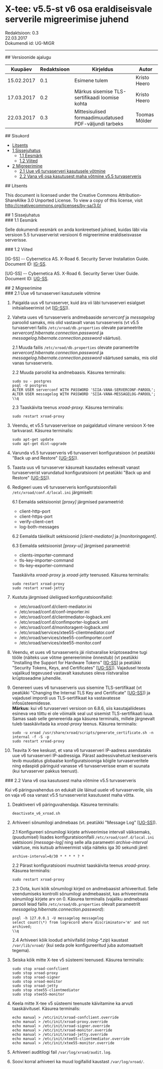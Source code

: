 # X-tee: v5.5-st v6 osa eraldiseisvale serverile migreerimise juhend


Redaktsioon: 0.3  
22.03.2017  
Dokumendi id: UG-MIGR  

---

<div id="versioonide-ajalugu" class="anchor"></div>
## Versioonide ajalugu

 Kuupäev    | Redaktsioon | Kirjeldus                                                     | Autor
 ---------- | ----------- | ------------------------------------------------------------- | --------------------
 15.02.2017 | 0.1         | Esimene tulem                                                 | Kristo Heero        
 17.03.2017 | 0.2         | Märkus sisemise TLS-sertifikaadi loomise kohta                | Kristo Heero        
 22.03.2017 | 0.3         | Mittesisulised formaadimuudatused PDF-väljundi tarbeks        | Toomas Mölder

<div id="sisukord" class="anchor"></div>
## Sisukord

<!-- toc -->

- [Litsents](#litsents)
- [1 Sissejuhatus](#1-sissejuhatus)
  * [1.1 Eesmärk](#11-eesmärk)
  * [1.2 Viited](#12-viited)
- [2 Migreerimine](#2-migreerimine)
  * [2.1 Uue v6 turvaserveri kasutusele võtmine](#21-uue-v6-turvaserveri-kasutusele-võtmine)
  * [2.2 Vana v6 osa kasutusest maha võtmine v5.5 turvaserveris](#22-vana-v6-osa-kasutusest-maha-võtmine-v55-turvaserveris)

<!-- tocstop -->

<div id="litsents" class="anchor"></div>
## Litsents

This document is licensed under the Creative Commons Attribution-ShareAlike 3.0 Unported License. To view a copy of this license, visit http://creativecommons.org/licenses/by-sa/3.0/

<div id="1-sissejuhatus" class="anchor"></div>
## 1 Sissejuhatus

<div id="11-eesmärk" class="anchor"></div>
### 1.1 Eesmärk

Selle dokumendi eesmärk on anda konkreetsed juhised, kuidas läbi viia versioon 5.5 turvaserverist versiooni 6 migreerimine eraldiseisvasse serverisse.

<div id="12-viited" class="anchor"></div>
### 1.2 Viited

<a id="Ref_IG-SS" class="anchor"></a>\[IG-SS\] -- Cybernetica AS. X-Road 6. Security Server Installation Guide. Document ID: [IG-SS](https://github.com/ria-ee/X-Road/blob/develop/doc/Manuals/ig-ss_x-road_v6_security_server_installation_guide.md).

<a id="Ref_UG-SS" class="anchor"></a>\[UG-SS\] -- Cybernetica AS. X-Road 6. Security Server User Guide. Document ID: [UG-SS](https://github.com/ria-ee/X-Road/blob/develop/doc/Manuals/ug-ss_x-road_6_security_server_user_guide.md).

<div id="2-migreerimine" class="anchor"></div>
## 2 Migreerimine

<div id="21-uue-v6-turvaserveri-kasutusele-võtmine" class="anchor"></div>
### 2.1 Uue v6 turvaserveri kasutusele võtmine

1. Paigalda uus v6 turvaserver, kuid ära vii läbi turvaserveri esialgset initsialiseerimist (vt \[[IG-SS](#Ref_IG-SS)\]).

2. Vaheta uues v6 turvaserveris andmebaaside *serverconf* ja *messagelog* paroolid samaks, mis olid vastavalt vanas turvaserveris (vt v5.5 turvaserveri failis `/etc/xroad/db.properties` olevate parameetrite *serverconf.hibernate.connection.password* ja *messagelog.hibernate.connection.password* väärtusi).

    2.1 Muuda failis `/etc/xroad/db.properties` olevate parameetrite *serverconf.hibernate.connection.password* ja *messagelog.hibernate.connection.password* väärtused samaks, mis olid vanas turvaserveris.

    2.2 Muuda paroolid ka andmebaasis. Käsurea terminalis:

       sudo su - postgres
       psql -U postgres
       ALTER USER serverconf WITH PASSWORD 'SIIA-VANA-SERVERCONF-PAROOL';
       ALTER USER messagelog WITH PASSWORD 'SIIA-VANA-MESSAGELOG-PAROOL';
       \\q

    2.3 Taaskäivita teenus *xroad-proxy*. Käsurea terminalis:

       sudo restart xroad-proxy

3. Veendu, et v5.5 turvaserverisse on paigaldatud viimane versioon X-tee tarkvarast. Käsurea terminalis:

       sudo apt-get update
       sudo apt-get dist-upgrade

4. Varunda v5.5 turvaserveris v6 turvaserveri konfiguratsioon (vt peatükki "Back up and Restore" \[[UG-SS](#Ref_UG-SS)\]).

5. Taasta uus v6 turvaserver käsurealt kasutades eelnevalt vanast turvaserverist varundatud konfiguratsiooni (vt peatükki "Back up and Restore" \[[UG-SS](#Ref_UG-SS)\]).

6. Redigeeri uues v6 turvaserveris konfiguratsioonifaili `/etc/xroad/conf.d/local.ini` järgmiselt:  

    6.1 Eemalda sektsioonist *[proxy]* järgmised parameetrid:

    * client-http-port
    * client-https-port
    * verify-client-cert
    * log-both-messages

    6.2 Eemalda täielikult sektsioonid *[client-mediator]* ja *[monitoringagent]*.

    6.3 Eemalda sektsioonist *[proxy-ui]* järgmised parameetrid:
 
    * clients-importer-command
    * tls-key-importer-command
    * tls-key-exporter-command

    Taaskäivita *xroad-proxy* ja *xroad-jetty* teenused. Käsurea terminalis:

       sudo restart xroad-proxy
       sudo restart xroad-jetty

7. Kustuta järgmised üleliigsed konfiguratsioonifailid:

    * /etc/xroad/conf.d/client-mediator.ini
    * /etc/xroad/conf.d/conf-importer.ini
    * /etc/xroad/conf.d/clientmediator-logback.xml
    * /etc/xroad/conf.d/confimporter-logback.xml
    * /etc/xroad/conf.d/monitoragent-logback.xml
    * /etc/xroad/services/xtee55-clientmediator.conf
    * /etc/xroad/services/xtee55-confimporter.conf
    * /etc/xroad/services/xtee55-monitor.conf

8. Veendu, et uues v6 turvaserveris jäi riistvaralise krüptoseadme tugi tööle (näiteks uue võtme genereerimine õnnestub) (vt peatükki "Installing the Support for Hardware Tokens" \[[IG-SS](#Ref_IG-SS)\] ja peatükki "Security Tokens, Keys, and Certificates" \[[UG-SS](#Ref_UG-SS)\]). Vajadusel teosta vajalikud tegevused vastavalt kasutuses oleva riistvaralise krüptoseadme juhendile.

9. Genereeri uues v6 turvaserveris uus sisemine TLS-sertifikaat (vt peatükki "Changing the Internal TLS Key and Certificate" \[[UG-SS](#Ref_UG-SS)\]) ja vajadusel impordi uus TLS-sertifikaat ka vastavatesse infosüsteemidesse.  
**Märkus:** kui v6 turvaserveri versioon on 6.8.6, siis kasutajaliideses esineva vea tõttu ei ole võimalik seal uut sisemist TLS-sertifikaati luua. Samas saab selle genereerida aga käsurea terminalis, millele järgnevalt tuleb taaskäivitada ka *xroad-proxy* teenus. Käsurea terminalis:

       sudo -u xroad /usr/share/xroad/scripts/generate_certificate.sh -n internal -f -S -p
       sudo restart xroad-proxy

10. Teavita X-tee keskust, et vana v6 turvaserveri IP-aadress asendataks uue v6 turvaserveri IP-aadressiga. Pärast aadressivahetust keskserveris levib muudatus globaalse konfiguratsiooniga kõigile turvaserveritele ning edaspidi päringuid vanasse v6 turvaserverisse enam ei suunata (kui turvaserver pakkus teenust).

<div id="22-vana-v6-osa-kasutusest-maha-võtmine-v55-turvaserveris" class="anchor"></div>
### 2.2 Vana v6 osa kasutusest maha võtmine v5.5 turvaserveris

Kui v6 päringuvahendus on edukalt üle läinud uuele v6 turvaserverile, siis on vaja v6 osa vanast v5.5 turvaserverist kasutusest maha võtta.

1. Deaktiveeri v6 päringuvahendaja. Käsurea terminalis:

       deactivate_v6_xroad.sh

2. Arhiveeri sõnumilogi andmebaas (vt. peatükki "Message Log" \[[UG-SS](#Ref_UG-SS)\]).  

    2.1 Konfigureeri sõnumilogi kirjete arhiveerimise intervall väiksemaks, (puudumisel) lisades konfiguratsioonifaili `/etc/xroad/conf.d/local.ini` sektsiooni *[message-log]* ning selle alla parameetri *archive-interval* väärtuse, mis kutsub arhiveerimist välja näiteks iga 30 sekundi järel:

       archive-interval=0/30 * * * * ? *

    2.2 Pärast konfiguratsiooni muutmist taaskäivita teenus *xroad-proxy*. Käsurea terminalis:

       sudo restart xroad-proxy

    2.3 Oota, kuni kõik sõnumilogi kirjed on andmebaasist arhiveeritud. Selle veendumiseks kontrolli sõnumilogi andmebaasist, kas arhiveerimata sõnumilogi kirjete arv on 0. Käsurea terminalis (vajaliku andmebaasi parooli leiad failis `/etc/xroad/db.properties` olevalt parameetrilt *messagelog.hibernate.connection.password*):

       psql -h 127.0.0.1 -U messagelog messagelog
       select count(\*) from logrecord where discriminator='m' and not archived;
       \\q

    2.4 Arhiveeri kõik loodud arhiivifailid (*mlog-\*.zip*) kaustast `/var/lib/xroad/` (kui seda pole konfigureeritud juba automaatselt tegema).

3. Seiska kõik mitte X-tee v5 süsteemi teenused. Käsurea terminalis:

       sudo stop xroad-confclient
       sudo stop xroad-proxy
       sudo stop xroad-signer
       sudo stop xroad-monitor
       sudo stop xroad-jetty
       sudo stop xtee55-clientmediator
       sudo stop xtee55-monitor

4. Keela mitte X-tee v5 süsteemi teenuste käivitamine ka arvuti taaskäivitusel. Käsurea terminalis:

       echo manual > /etc/init/xroad-confclient.override
       echo manual > /etc/init/xroad-proxy.override
       echo manual > /etc/init/xroad-signer.override
       echo manual > /etc/init/xroad-monitor.override
       echo manual > /etc/init/xroad-jetty.override
       echo manual > /etc/init/xtee55-clientmediator.override
       echo manual > /etc/init/xtee55-monitor.override

3. Arhiveeri auditilogi fail `/var/log/xroad/audit.log`.

4. Soovi korral arhiveeri ka muud logifailid kaustast `/var/log/xroad/`.
